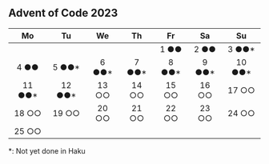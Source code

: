 ## Advent of Code 2023

| **Mo**  | **Tu**  | **We** | **Th** | **Fr** | **Sa** | **Su**  |
| :-----: | :-----: | :----: | :----: | :----: | :----: | :-----: |
|         |         |        |        |  1 ●●  |  2 ●●  | 3 ●●\*  |
|  4 ●●   | 5 ●●\*  | 6 ●●\* | 7 ●●\* | 8 ●●\* | 9 ●●\* | 10 ●●\* |
| 11 ●●\* | 12 ●●\* | 13 ○○  | 14 ○○  | 15 ○○  | 16 ○○  |  17 ○○  |
|  18 ○○  |  19 ○○  | 20 ○○  | 21 ○○  | 22 ○○  | 23 ○○  |  24 ○○  |
|  25 ○○  |         |        |        |        |        |         |

\*: Not yet done in Haku
